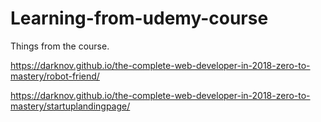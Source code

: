 # Learning-from-udemy-course
Things from the course.

https://darknov.github.io/the-complete-web-developer-in-2018-zero-to-mastery/robot-friend/

https://darknov.github.io/the-complete-web-developer-in-2018-zero-to-mastery/startuplandingpage/
